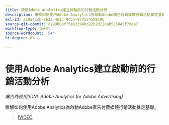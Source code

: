 ```yaml
---
title: 使用Adobe Analytics建立啟動前的行銷活動分析
description: 瞭解如何使用Adobe Analytics為啟動Adobe廣告付費媒體行銷活動奠定基礎。
exl-id: a19e4ccb-7b32-461c-8d55-874524509c06
source-git-commit: c299b88f75a62194bd22b2d220ab525045f78ea7
workflow-type: tm+mt
source-wordcount: '54'
ht-degree: 0%

---
```


# 使用Adobe Analytics建立啟動前的行銷活動分析

*廣告商使用[!DNL Adobe Analytics for Adobe Advertising]*

瞭解如何使用Adobe Analytics為啟動Adobe廣告付費媒體行銷活動奠定基礎。

>[!VIDEO](https://video.tv.adobe.com/v/33501)
